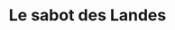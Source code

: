---
title: "Le sabot des Landes"
url: /saint-etienne-dorthe/le-sabot-des-landes/
shop: chaussures
---